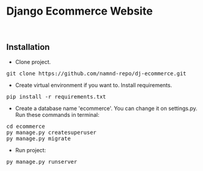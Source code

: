 # Django Ecommerce Website

<br>

## Installation
* Clone project.
<pre>
git clone https://github.com/namnd-repo/dj-ecommerce.git
</pre>

* Create virtual environment if you want to. Install requirements.
<pre>
pip install -r requirements.txt
</pre>

* Create a database name 'ecommerce'. You can change it on settings.py. Run these commands in terminal:
<pre>
cd ecommerce
py manage.py createsuperuser
py manage.py migrate
</pre>

* Run project:
<pre>
py manage.py runserver
</pre>
